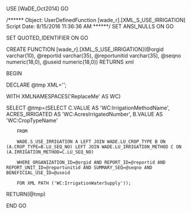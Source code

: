﻿USE [WaDE_Oct2014]
GO

/****** Object:  UserDefinedFunction [wade_r].[XML_S_USE_IRRIGATION]    Script Date: 8/15/2016 11:36:36 AM ******/
SET ANSI_NULLS ON
GO

SET QUOTED_IDENTIFIER ON
GO

CREATE FUNCTION [wade_r].[XML_S_USE_IRRIGATION](@orgid varchar(10), @reportid varchar(35), @reportunitid varchar(35), @seqno numeric(18,0), @useid numeric(18,0))
RETURNS xml

BEGIN

DECLARE @tmp XML='';

WITH XMLNAMESPACES('ReplaceMe' AS WC)

SELECT @tmp=(SELECT C.VALUE AS 'WC:IrrigationMethodName',
		ACRES_IRRIGATED AS 'WC:AcresIrrigatedNumber',
		B.VALUE AS 'WC:CropTypeName'
		
		FROM
		
		WADE.S_USE_IRRIGATION A LEFT JOIN WADE.LU_CROP_TYPE B ON (A.CROP_TYPE=B.LU_SEQ_NO) LEFT JOIN WADE.LU_IRRIGATION_METHOD C ON (A.IRRIGATION_METHOD=C.LU_SEQ_NO)
		
		WHERE ORGANIZATION_ID=@orgid AND REPORT_ID=@reportid AND REPORT_UNIT_ID=@reportunitid AND SUMMARY_SEQ=@seqno AND BENEFICIAL_USE_ID=@useid 
		
		FOR XML PATH ('WC:IrrigationWaterSupply'));
		
RETURN(@tmp)
		
END
GO


